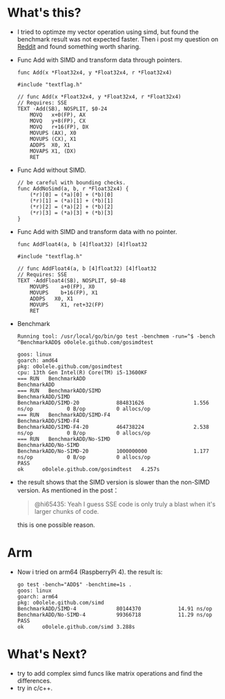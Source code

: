 # What's this?
- I tried to optimze my vector operation using simd, but found the benchmark result was not expected faster.
  Then i post my question on [Reddit](https://www.reddit.com/r/golang/comments/1h6lsnf/why_my_float32x4_add_function_using_simd_assemble/) and found something worth sharing.

- Func Add with SIMD and transform data through pointers.
    ~~~golang
    func Add(x *Float32x4, y *Float32x4, r *Float32x4)

    #include "textflag.h"

    // func Add(x *Float32x4, y *Float32x4, r *Float32x4)
    // Requires: SSE
    TEXT ·Add(SB), NOSPLIT, $0-24
        MOVQ   x+0(FP), AX
        MOVQ   y+8(FP), CX
        MOVQ   r+16(FP), DX
        MOVUPS (AX), X0
        MOVUPS (CX), X1
        ADDPS  X0, X1
        MOVAPS X1, (DX)
        RET
    ~~~
- Func Add without SIMD.
    ~~~golang
    // be careful with bounding checks.
    func AddNoSimd(a, b, r *Float32x4) {
        (*r)[0] = (*a)[0] + (*b)[0]
        (*r)[1] = (*a)[1] + (*b)[1]
        (*r)[2] = (*a)[2] + (*b)[2]
        (*r)[3] = (*a)[3] + (*b)[3]
    }
    ~~~

- Func Add with SIMD and transform data with no pointer.
    ~~~golang
    func AddFloat4(a, b [4]float32) [4]float32

    #include "textflag.h"

    // func AddFloat4(a, b [4]float32) [4]float32
    // Requires: SSE
    TEXT ·AddFloat4(SB), NOSPLIT, $0-48
        MOVUPS    a+0(FP), X0
        MOVUPS    b+16(FP), X1
        ADDPS   X0, X1
        MOVUPS    X1, ret+32(FP)
        RET
    ~~~

- Benchmark
    ~~~
    Running tool: /usr/local/go/bin/go test -benchmem -run=^$ -bench ^BenchmarkADD$ o0olele.github.com/gosimdtest

    goos: linux
    goarch: amd64
    pkg: o0olele.github.com/gosimdtest
    cpu: 13th Gen Intel(R) Core(TM) i5-13600KF
    === RUN   BenchmarkADD
    BenchmarkADD
    === RUN   BenchmarkADD/SIMD
    BenchmarkADD/SIMD
    BenchmarkADD/SIMD-20            884831626                1.556 ns/op           0 B/op          0 allocs/op
    === RUN   BenchmarkADD/SIMD-F4
    BenchmarkADD/SIMD-F4
    BenchmarkADD/SIMD-F4-20         464738224                2.538 ns/op           0 B/op          0 allocs/op
    === RUN   BenchmarkADD/No-SIMD
    BenchmarkADD/No-SIMD
    BenchmarkADD/No-SIMD-20         1000000000               1.177 ns/op           0 B/op          0 allocs/op
    PASS
    ok      o0olele.github.com/gosimdtest   4.257s
    ~~~
- the result shows that the SIMD version is slower than the non-SIMD version. As mentioned in the post：
    > @hi65435: Yeah I guess SSE code is only truly a blast when it's larger chunks of code.
    
  this is one possible reason.
# Arm
- Now i tried on arm64 (RaspberryPi 4). the result is:
    ~~~shell
    go test -bench="ADD$" -benchtime=1s .
    goos: linux
    goarch: arm64
    pkg: o0olele.github.com/simd
    BenchmarkADD/SIMD-4         	80144370	        14.91 ns/op
    BenchmarkADD/No-SIMD-4      	99366718	        11.29 ns/op
    PASS
    ok  	o0olele.github.com/simd	3.288s
    ~~~

# What's Next?
- try to add complex simd funcs like matrix operations and find the differences.
- try in c/c++.